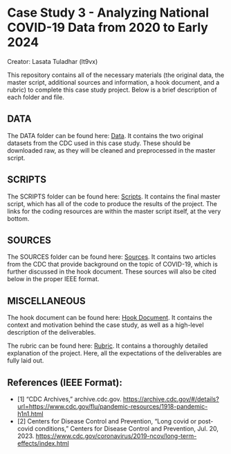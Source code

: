 # Case Study 3 - Analyzing National COVID-19 Data from 2020 to Early 2024

Creator: Lasata Tuladhar (lt9vx)

This repository contains all of the necessary materials (the original data, the master script, additional sources and information, a hook document, and a rubric) to complete this case study project. Below is a brief description of each folder and file.

## DATA
The DATA folder can be found here: [Data](/DATA). It contains the two original datasets from the CDC used in this case study. These should be downloaded raw, as they will be cleaned and preprocessed in the master script.

## SCRIPTS
The SCRIPTS folder can be found here: [Scripts](/SCRIPTS). It contains the final master script, which has all of the code to produce the results of the project. The links for the coding resources are within the master script itself, at the very bottom.

## SOURCES
The SOURCES folder can be found here: [Sources](/SOURCES). It contains two articles from the CDC that provide background on the topic of COVID-19, which is further discussed in the hook document. These sources will also be cited below in the proper IEEE format.

## MISCELLANEOUS

The hook document can be found here: [Hook Document](/Hook_Document.pdf). It contains the context and motivation behind the case study, as well as a high-level description of the deliverables.

The rubric can be found here: [Rubric](/Rubric.pdf). It contains a thoroughly detailed explanation of the project. Here, all the expectations of the deliverables are fully laid out.

## References (IEEE Format):
- [1] “CDC Archives,” archive.cdc.gov. https://archive.cdc.gov/#/details?url=https://www.cdc.gov/flu/pandemic-resources/1918-pandemic-h1n1.html
- [2] Centers for Disease Control and Prevention, “Long covid or post-covid conditions,” Centers for Disease Control and Prevention, Jul. 20, 2023. https://www.cdc.gov/coronavirus/2019-ncov/long-term-effects/index.html 
